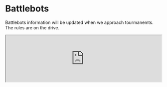 # Battlebots

Battlebots information will be updated when we approach tourmanemts. The rules are on the drive.
<iframe width="500" src="https://docs.google.com/document/d/1BisRJnMas9Xf-Ym35jyPwp78q2TZizyTU6gHjnSCrRM/pub?embedded=true"></iframe>
